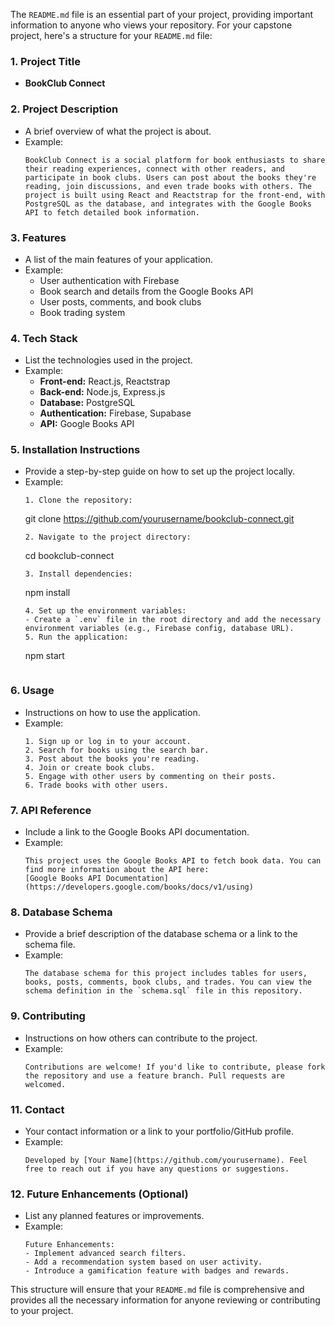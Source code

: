 The `README.md` file is an essential part of your project, providing important information to anyone who views your repository. For your capstone project, here's a structure for your `README.md` file:

### 1. **Project Title**
   - **BookClub Connect**

### 2. **Project Description**
   - A brief overview of what the project is about.
   - Example: 
     ```
     BookClub Connect is a social platform for book enthusiasts to share their reading experiences, connect with other readers, and participate in book clubs. Users can post about the books they're reading, join discussions, and even trade books with others. The project is built using React and Reactstrap for the front-end, with PostgreSQL as the database, and integrates with the Google Books API to fetch detailed book information.
     ```

### 3. **Features**
   - A list of the main features of your application.
   - Example:
     - User authentication with Firebase
     - Book search and details from the Google Books API
     - User posts, comments, and book clubs
     - Book trading system

### 4. **Tech Stack**
   - List the technologies used in the project.
   - Example:
     - **Front-end:** React.js, Reactstrap
     - **Back-end:** Node.js, Express.js
     - **Database:** PostgreSQL
     - **Authentication:** Firebase, Supabase
     - **API:** Google Books API

### 5. **Installation Instructions**
   - Provide a step-by-step guide on how to set up the project locally.
   - Example:
     ```
     1. Clone the repository:
        ```
        git clone https://github.com/yourusername/bookclub-connect.git
        ```
     2. Navigate to the project directory:
        ```
        cd bookclub-connect
        ```
     3. Install dependencies:
        ```
        npm install
        ```
     4. Set up the environment variables:
        - Create a `.env` file in the root directory and add the necessary environment variables (e.g., Firebase config, database URL).
     5. Run the application:
        ```
        npm start
        ```
     ```

### 6. **Usage**
   - Instructions on how to use the application.
   - Example:
     ```
     1. Sign up or log in to your account.
     2. Search for books using the search bar.
     3. Post about the books you're reading.
     4. Join or create book clubs.
     5. Engage with other users by commenting on their posts.
     6. Trade books with other users.
     ```

### 7. **API Reference**
   - Include a link to the Google Books API documentation.
   - Example:
     ```
     This project uses the Google Books API to fetch book data. You can find more information about the API here:
     [Google Books API Documentation](https://developers.google.com/books/docs/v1/using)
     ```

### 8. **Database Schema**
   - Provide a brief description of the database schema or a link to the schema file.
   - Example:
     ```
     The database schema for this project includes tables for users, books, posts, comments, book clubs, and trades. You can view the schema definition in the `schema.sql` file in this repository.
     ```

### 9. **Contributing**
   - Instructions on how others can contribute to the project.
   - Example:
     ```
     Contributions are welcome! If you'd like to contribute, please fork the repository and use a feature branch. Pull requests are welcomed.
     ```

### 11. **Contact**
   - Your contact information or a link to your portfolio/GitHub profile.
   - Example:
     ```
     Developed by [Your Name](https://github.com/yourusername). Feel free to reach out if you have any questions or suggestions.
     ```

### 12. **Future Enhancements (Optional)**
   - List any planned features or improvements.
   - Example:
     ```
     Future Enhancements:
     - Implement advanced search filters.
     - Add a recommendation system based on user activity.
     - Introduce a gamification feature with badges and rewards.
     ```

This structure will ensure that your `README.md` file is comprehensive and provides all the necessary information for anyone reviewing or contributing to your project.